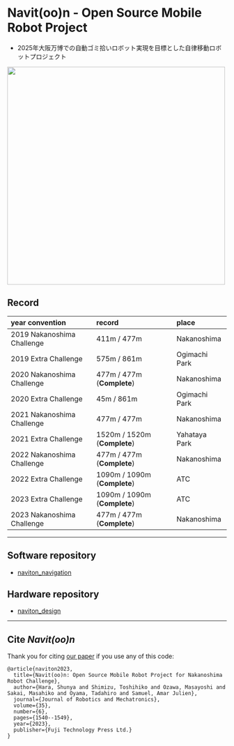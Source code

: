 # Navit(oo)n - Open Source Mobile Robot Project 
* 2025年大阪万博での自動ゴミ拾いロボット実現を目標とした自律移動ロボットプロジェクト
<img src="https://user-images.githubusercontent.com/36100321/140645407-81af34fd-451e-4b16-b041-acf035970be1.jpeg" width="500">

## Record

| year convention | record | place |
| :-- | :-- | :-- |
| 2019 Nakanoshima Challenge | 411m / 477m | Nakanoshima |
| 2019 Extra Challenge | 575m / 861m | Ogimachi Park |
| 2020 Nakanoshima Challenge | 477m / 477m (**Complete**) | Nakanoshima |
| 2020 Extra Challenge | 45m / 861m | Ogimachi Park |
| 2021 Nakanoshima Challenge | 477m / 477m | Nakanoshima |
| 2021 Extra Challenge | 1520m / 1520m (**Complete**) | Yahataya Park |
| 2022 Nakanoshima Challenge | 477m / 477m (**Complete**) | Nakanoshima |
| 2022 Extra Challenge | 1090m / 1090m (**Complete**) | ATC |
| 2023 Extra Challenge | 1090m / 1090m (**Complete**) | ATC |
| 2023 Nakanoshima Challenge | 477m / 477m (**Complete**) | Nakanoshima |


---
## Software repository
* [naviton_navigation](https://github.com/KobeKosenRobotics/naviton_navigation)
## Hardware repository
* [naviton_design](https://github.com/KobeKosenRobotics/naviton_design)

---

## Cite *Navit(oo)n*

Thank you for citing [our paper](https://www.fujipress.jp/jrm/rb/robot003500061540/) if you use any of this code: 
```
@article{naviton2023,
  title={Navit(oo)n: Open Source Mobile Robot Project for Nakanoshima Robot Challenge},
  author={Hara, Shunya and Shimizu, Toshihiko and Ozawa, Masayoshi and Sakai, Masahiko and Oyama, Tadahiro and Samuel, Amar Julien},
  journal={Journal of Robotics and Mechatronics},
  volume={35},
  number={6},
  pages={1540--1549},
  year={2023},
  publisher={Fuji Technology Press Ltd.}
}
```
